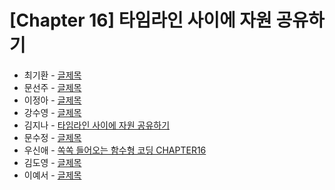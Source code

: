 # [Chapter 16] 타임라인 사이에 자원 공유하기

- 최기환 - [글제목](링크)
- 문선주 - [글제목](링크)
- 이정아 - [글제목](링크)
- 강수영 - [글제목](링크)
- 김지나 - [타임라인 사이에 자원 공유하기](https://zzinao.notion.site/chap-16-0e3b080516b740e5aec1e034b1fb84df?pvs=4)
- 문수정 - [글제목](링크)
- 우신애 - [쏙쏙 들어오는 함수형 코딩 CHAPTER16](https://velog.io/@wooshinae/%EC%8F%99%EC%8F%99-%EB%93%A4%EC%96%B4%EC%98%A4%EB%8A%94-%ED%95%A8%EC%88%98%ED%98%95%EC%BD%94%EB%94%A9-CHAPTER16)
- 김도영 - [글제목](링크)
- 이예서 - [글제목](링크)
